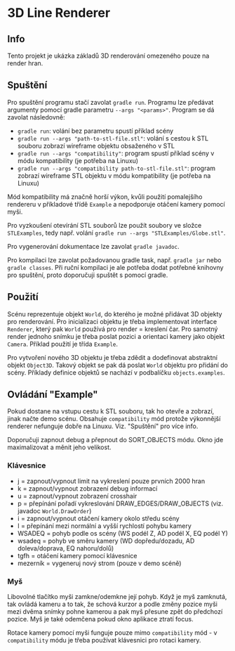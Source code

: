 # 3D Line Renderer
## Info
Tento projekt je ukázka základů 3D renderování omezeného pouze na render hran. 


## Spuštění
Pro spuštění programu stačí zavolat `gradle run`. Programu lze předávat argumenty pomocí gradle parametru 
`--args "<params>"`. Program se dá zavolat následovně:
* `gradle run`: volání bez parametru spustí příklad scény
* `gradle run --args "path-to-stl-file.stl"`: volání s cestou k STL souboru zobrazí wireframe objektu obsaženého v STL
* `gradle run --args "compatibility"`: program spustí příklad scény v módu kompatibility (je potřeba na Linuxu)
* `gradle run --args "compatibility path-to-stl-file.stl"`: program zobrazí wireframe STL objektu v módu kompatibility 
(je potřeba na Linuxu)

Mód kompatibility má značně horší výkon, kvůli použití pomalejšího rendereru v příkladové třídě `Example` a nepodporuje
otáčení kamery pomocí myši.

Pro vyzkoušení otevírání STL souborů lze použít soubory ve složce `STLExamples`, tedy např. volání 
`gradle run --args "STLExamples/Globe.stl"`.

Pro vygenerování dokumentace lze zavolat `gradle javadoc`.

Pro kompilaci lze zavolat požadovanou gradle task, např. `gradle jar` nebo `gradle classes`. Při ruční kompilaci je 
ale potřeba dodat potřebné knihovny pro spuštění, proto doporučuji spuštět s pomocí gradle.


## Použití
Scénu reprezentuje objekt `World`, do kterého je možné přidávat 3D objekty pro renderování. Pro inicializaci objektu je 
třeba implementovat interface `Renderer`, který pak `World` používá pro render = kreslení čar. Pro samotný render jednoho 
snímku je třeba poslat pozici a orientaci kamery jako objekt `Camera`. Příklad použití je třída `Example`.

Pro vytvoření nového 3D objektu je třeba zdědit a dodefinovat abstraktní objekt `Object3D`. Takový objekt se pak dá poslat
`World` objektu pro přidání do scény. Příklady definice objektů se nachází v podbalíčku `objects.examples`.



## Ovládání "Example"
Pokud dostane na vstupu cestu k STL souboru, tak ho otevře a zobrazí, jinak načte demo scénu. Obsahuje `compatibility`
mód protože výkonnější renderer nefunguje dobře na Linuxu. Viz. "Spuštění" pro více info. 

Doporučuji zapnout debug a přepnout do SORT_OBJECTS módu. Okno jde maximalizovat a měnit jeho velikost.

### Klávesnice
* j = zapnout/vypnout limit na vykreslení pouze prvních 2000 hran
* k = zapnout/vypnout zobrazení debug informací
* u = zapnout/vypnout zobrazení crosshair
* p = přepínání pořadí vykreslování DRAW_EDGES/DRAW_OBJECTS (viz. javadoc `World.DrawOrder`)
* i = zapnout/vypnout otáčení kamery okolo středu scény
* l = přepínání mezi normální a vyšší rychlostí pohybu kamery
* WSADEQ = pohyb podle os scény (WS podél Z, AD podél X, EQ podél Y)
* wsadeq = pohyb ve směru kamery (WD dopředu/dozadu, AD doleva/doprava, EQ nahoru/dolů)
* tgfh = otáčení kamery pomocí klávesnice
* mezerník = vygeneruj nový strom (pouze v demo scéně)

### Myš
Libovolné tlačítko myši zamkne/odemkne její pohyb. Když je myš zamknutá, tak ovládá kameru a to tak, že schová kurzor a 
podle změny pozice myši mezi dvěma snímky pohne kamerou a pak myš přesune zpět do předchozí pozice. Myš je také odemčena
pokud okno aplikace ztratí focus.

Rotace kamery pomocí myši funguje pouze mimo `compatibility` mód - v `compatibility` módu je třeba používat klávesnici
pro rotaci kamery.